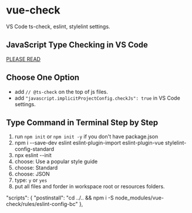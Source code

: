 # vue-check
VS Code ts-check, eslint, stylelint settings.

## JavaScript Type Checking in VS Code ##
[PLEASE READ](https://code.visualstudio.com/docs/languages/javascript#_type-checking)

## Choose One Option
- add ``// @ts-check`` on the top of js files.
- add ``"javascript.implicitProjectConfig.checkJs": true`` in VS Code settings.

## Type Command in Terminal Step by Step
1. run ``npm init`` or ``npm init -y`` if you don't have package.json
1. npm i --save-dev eslint eslint-plugin-import eslint-plugin-vue stylelint-config-standard
2. npx eslint --init
3. choose: Use a popular style guide 
4. choose: Standard
5. choose: JSON
6. type: ``y`` or ``yes``
5. put all files and forder in workspace root or resources folders.

 "scripts": {
    "postinstall": "cd ../.. && npm i -S node_modules/vue-check/rules/eslint-config-bc"
  },